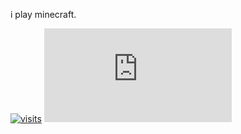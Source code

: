 i play minecraft.

[![visits](https://img.shields.io/badge/dynamic/json?url=https://api.countapi.xyz/get/oporu.github.io/Oporu.README.md&label=Visits&query=value&color=777777&style=for-the-badge)](../../)
[![counter](https://api.countapi.xyz/hit/oporu.github.io/Oporu.README.md)](../../)